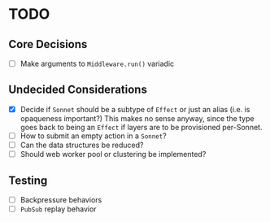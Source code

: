 # TODO

## Core Decisions
- [ ] Make arguments to `Middleware.run()` variadic

## Undecided Considerations
- [x] Decide if `Sonnet` should be a subtype of `Effect` or just an alias (i.e.
is opaqueness important?)
  This makes no sense anyway, since the type goes back to being an `Effect` if
  layers are to be provisioned per-Sonnet.
- [ ] How to submit an empty action in a `Sonnet`?
- [ ] Can the data structures be reduced?
- [ ] Should web worker pool or clustering be implemented?

## Testing
- [ ] Backpressure behaviors
- [ ] `PubSub` replay behavior
